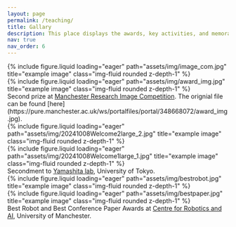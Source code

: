 ```yaml
---
layout: page
permalink: /teaching/
title: Gallary
description: This place displays the awards, key activities, and memorable moments.
nav: true
nav_order: 6
---
```


<div class="row justify-content-sm-center">
    <div class="col-sm-5 mt-3 mt-md-0">
        {% include figure.liquid loading="eager" path="assets/img/image_com.jpg" title="example image" class="img-fluid rounded z-depth-1" %}
    </div>
    <div class="col-sm-7 mt-3 mt-md-0">
        {% include figure.liquid loading="eager" path="assets/img/award_img.jpg" title="example image" class="img-fluid rounded z-depth-1" %}
    </div>
</div>
<div class="caption">
    Second prize at <a href="https://www.psrs.manchester.ac.uk/images/">Manchester Research Image Competition</a>. The orignial file can be found [here](https://pure.manchester.ac.uk/ws/portalfiles/portal/348668072/award_img.jpg).
</div>

<div class="row">
    <div class="col-sm mt-3 mt-md-0">
        {% include figure.liquid loading="eager" path="assets/img/20241008Welcome2large_2.jpg" title="example image" class="img-fluid rounded z-depth-1" %}
    </div>
    <div class="col-sm mt-3 mt-md-0">
        {% include figure.liquid loading="eager" path="assets/img/20241008Welcome1large_1.jpg" title="example image" class="img-fluid rounded z-depth-1" %}
    </div>
</div>
<div class="caption">
    Secondment to <a href="https://www.robot.t.u-tokyo.ac.jp/yamalab/">Yamashita lab</a>, University of Tokyo. 
</div>

<div class="row">
    <div class="col-sm mt-3 mt-md-0">
        {% include figure.liquid loading="eager" path="assets/img/bestrobot.jpg" title="example image" class="img-fluid rounded z-depth-1" %}
    </div>
    <div class="col-sm mt-3 mt-md-0">
        {% include figure.liquid loading="eager" path="assets/img/bestpaper.jpg" title="example image" class="img-fluid rounded z-depth-1" %}
    </div>
</div>
<div class="caption">
    Best Robot and Best Conference Paper Awards at <a href="https://www.robotics.manchester.ac.uk/">Centre for Robotics and AI</a>, University of Manchester. 
</div>